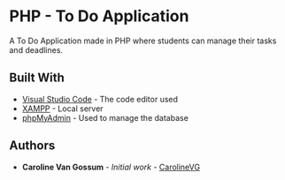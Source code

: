 # PHP - To Do Application

A To Do Application made in PHP where students can manage their tasks and deadlines.

## Built With

* [Visual Studio Code](https://code.visualstudio.com/) - The code editor used
* [XAMPP](https://www.apachefriends.org/index.html) - Local server
* [phpMyAdmin](https://www.phpmyadmin.net/) - Used to manage the database

## Authors

* **Caroline Van Gossum** - *Initial work* - [CarolineVG](https://github.com/CarolineVG)